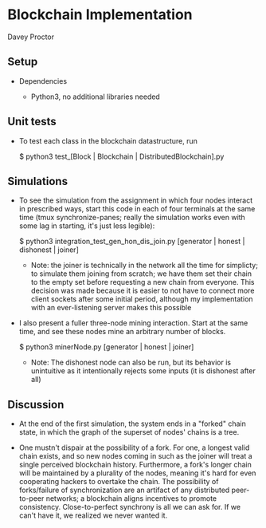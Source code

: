 # Blockchain Implementation

Davey Proctor

## Setup

* Dependencies

    * Python3, no additional libraries needed

## Unit tests

* To test each class in the blockchain datastructure, run

    $ python3 test_[Block | Blockchain | DistributedBlockchain].py

## Simulations

* To see the simulation from the assignment in which four nodes interact in prescribed ways, start this code in each of four terminals at the same time (tmux synchronize-panes; really the simulation works even with some lag in starting, it's just less legible):

    $ python3 integration_test_gen_hon_dis_join.py [generator | honest | dishonest | joiner]

    * Note: the joiner is technically in the network all the time for simplicty; to simulate them joining from scratch; we have them set their chain to the empty set before requesting a new chain from everyone. This decision was made because it is easier to not have to connect more client sockets after some initial period, although my implementation with an ever-listening server makes this possible

* I also present a fuller three-node mining interaction. Start at the same time, and see these nodes mine an arbitrary number of blocks.

    $ python3 minerNode.py [generator | honest | joiner]

    * Note: The dishonest node can also be run, but its behavior is unintuitive as it intentionally rejects some inputs (it is dishonest after all)

## Discussion

* At the end of the first simulation, the system ends in a "forked" chain state, in which the graph of the superset of nodes' chains is a tree.

* One mustn't dispair at the possibility of a fork. For one, a longest valid chain exists, and so new nodes coming in such as the joiner will treat a single perceived blockchain history. Furthermore, a fork's longer chain will be maintained by a plurality of the nodes, meaning it's hard for even cooperating hackers to overtake the chain. The possibility of forks/failure of synchronization are an artifact of any distributed peer-to-peer networks; a blockchain aligns incentives to promote consistency. Close-to-perfect synchrony is all we can ask for. If we can't have it, we realized we never wanted it.


